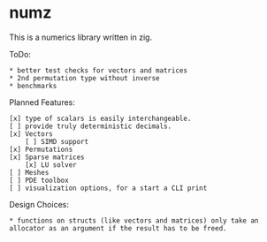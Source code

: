 # numz
This is a numerics library written in zig.

ToDo:

    * better test checks for vectors and matrices
    * 2nd permutation type without inverse
    * benchmarks 

Planned Features:

    [x] type of scalars is easily interchangeable.
    [ ] provide truly deterministic decimals.
    [x] Vectors
        [ ] SIMD support
    [x] Permutations
    [x] Sparse matrices
        [x] LU solver
    [ ] Meshes
    [ ] PDE toolbox
    [ ] visualization options, for a start a CLI print

Design Choices:

    * functions on structs (like vectors and matrices) only take an allocator as an argument if the result has to be freed.


